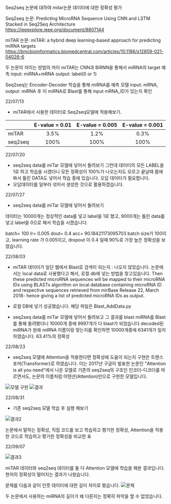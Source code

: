 Seq2seq 논문에 대하여 mitar논문 데이터에 대한 정확성 평가

Seq2seq 논문: Predicting MicroRNA Sequence Using CNN and LSTM Stacked in Seq2Seq Architecture
https://ieeexplore.ieee.org/document/8807144

miTAR 논문: miTAR: a hybrid deep learning-based approach for predicting miRNA targets
https://bmcbioinformatics.biomedcentral.com/articles/10.1186/s12859-021-04026-6

두 논문의 차이는 방법의 차이
miTAR는 CNN과 BiRNN을 통해서 miRNA의 target 예측
input: miRNA+mRNA output: label(0 or 1)

Seq2seq는 Encoder-Decoder 학습을 통해 miRNA를 예측
모델 input: mRNA, output: miRNA
후 이 miRNA로 Blast를 통해 input mRNA_ID가 있는지 확인

22/07/13
- miTAR에서 사용한 데이터로 Seq2seq모델에 적용해보기.

||E-value = 0.01|E-value = 0.005|E-value = 0.001|
|------|:---:|:---:|:---:|
|miTAR|3.5%|1.2%|0.3%|
|seq2seq|100% |100% |100%|

22/07/20
- seq2seq data를 miTar 모델에 넣어서 돌려보기
그런데 데이터의 모든 LABEL을 1로 하고 학습을 시켰더니 모든 정확성이 100%가 나오는지도 모르고 끝날때 쯤에 봐서 틀린 DATA도 넣어서 학습 중에 있습니다.
오답 데이터가 필요합니다.
- 오답데이터를 일부러 섞어서 생성한 것으로 활용하겠습니다.

22/07/27
- seq2seq data를 miTar 모델에 넣어서 돌려보기

데이터는 10000개는 정상적인 data를 넣고 label을 1로 했고,
9000개는 틀린 data를 넣고 label을 0으로 해서 학습을 시켰습니다.

batch= 100 lr= 0.005 dout= 0.4 acc= 90.18421173095703
batch size가 100이고, learning rate 가 0.005이고, dropout 이 0.4 일때 90%로 가장 높은 정확성을 보였습니다.

22/08/03
- miTAR 데이터가 일단 웹에서 Blast로 검색이 되는지
: 나오지 않았습니다. 논문에서는 local data로 사용했다고 해서, 로컬 db에 넣는 방법을 찾고있습니다.
 Then these predicted microRNA sequences will be mapped to their microRNA IDs using BLASTx algorithm on local database containing microRNA ID and respective sequences retrieved from mirBase Release 22, March 2018- hence giving a list of predicted microRNA IDs as output.
 - 로컬 DB에 넣기 성공했습니다. 해당 파일은 Blast_AddData.py
 
- seq2seq data를 miTar 모델에 넣어서 돌려보고 그 결과를 blast
 miRNA를 Blast를 통해 돌려봤더니 10000개 중에 9997개가 다 blast가 되었습니다
 decoded된 miRNA가 원래 miRNA 이름이랑 맞는지를 확인하면 10000개중에 6341개가 일치하였습니다. 63.41%의 정확성

22/08/23
- seq2seq 모델에 Attention을 적용한다면 정확성에 도움이 되는지
구현은 트랜스포머(Transformer)로 하였습니다. 이는 2017년 구글이 발표한 논문인 "Attention is all you need"에서 나온 모델로 기존의 seq2seq의 구조인 인코더-디코더를 따르면서도, 논문의 이름처럼 어텐션(Attention)만으로 구현한 모델입니다.

![모델 구현](https://user-images.githubusercontent.com/101859033/208854428-ae917935-dce2-44e7-8a40-095660d6df22.png)
![결과](https://user-images.githubusercontent.com/101859033/208854511-b3f6e1fb-4346-46d9-9b51-798e06c1c15d.png)

22/08/31
- 기존 seq2seq 모델 학습 후 실행 해보기

![결과2](https://user-images.githubusercontent.com/101859033/208855133-10f65f1d-ca44-48d4-bf1e-3b9220cce332.png)

논문에서 말하는 정확성, 직접 코드를 보고 학습하고 평가한 정확성, Attention을 적용한 코드로 학습하고 평가한 정확성을 비교한 표

22/09/07

![결과3](https://user-images.githubusercontent.com/101859033/208855860-7d598f34-aa59-4888-b2b2-7f71ee234aa4.png)

miTAR 데이터와 seq2seq 데이터를 둘 다 Attention 모델에 학습을 해본 결과입니다.  
현저히 정확성이 떨어지는 결과가 나왔습니다.

문제를 다음과 같이 인풋 데이터에 대한 길이 차이로 봤습니다.
![문제](https://user-images.githubusercontent.com/101859033/208856234-cfdf8d6a-d418-4ab9-aab4-d68e9a05c6c7.png)

두 논문에서 사용하는 miRNA의 길이가 왜 다른지는 정확히 파악을 할 수 없었습니다.


